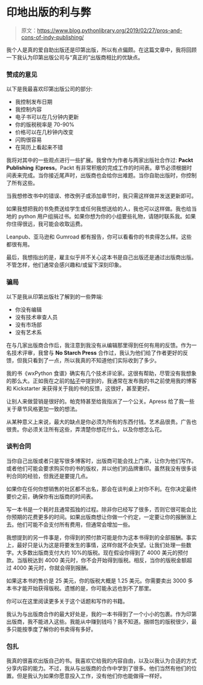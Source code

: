 # 印地出版的利与弊

> 原文：<https://www.blog.pythonlibrary.org/2019/02/27/pros-and-cons-of-indy-publishing/>

我个人是真的爱自助出版还是印第出版，所以有点偏颇。在这篇文章中，我将回顾一下我认为印第出版公司与“真正的”出版商相比的优缺点。

### 赞成的意见

以下是我最喜欢印第出版公司的部分:

*   我控制发布日期
*   我控制内容
*   电子书可以在几分钟内更新
*   你的版税税率是 70-90%
*   价格可以在几秒钟内改变
*   闪购很容易
*   在简历上看起来不错

我将对其中的一些观点进行一些扩展。我曾作为作者与两家出版社合作过: **Packt Publishing** 和**press**。Packt 有非常积极的完成工作的时间表。章节必须根据时间表来完成。当你接近尾声时，出版商也会给你出难题。当你自助出版时，你控制了所有这些。

当我想修改书中的错误、修改例子或添加章节时，我只需这样做并发送更新即可。

如果我想把我的书免费送给学生或任何我想送给的人，我也可以这样做。我也给当地的 python 用户组捐过书。如果你想为你的小组要些礼物，请随时联系我。如果你住得很远，我可能会收取运费。

Leanpub、亚马逊和 Gumroad 都有报告，你可以看看你的书卖得怎么样。这些都很有用。

最后，我想指出的是，雇主似乎并不关心这本书是自己出版还是通过出版商出版。不管怎样，他们通常会感兴趣和/或留下深刻印象。

### 骗局

以下是我从印第出版社了解到的一些弊端:

*   你没有编辑
*   没有技术审查人员
*   没有市场部
*   没有艺术系

在与几家出版商合作后，我注意到我没有从编辑那里得到任何有用的反馈。作为一名技术评审，我曾与 **No Starch Press** 合作过，我认为他们给了作者更好的反馈，但我只看到了一点，所以我真的不知道他们实际收到了多少。

我的书《wxPython 食谱》确实有几个技术评论家。这很有帮助，尽管没有我想象的那么大。正如我在之前的[帖子](https://www.blog.pythonlibrary.org/2019/02/26/how-i-write-books-about-python/)中提到的，我通常在发布我的书之前使用我的博客和 Kickstarter 来获得关于我的书的反馈，这很好，甚至更好。

让别人来做营销是很好的。帕克特甚至给我指派了一个公关。Apress 给了我一些关于章节风格更加一致的想法。

从某种意义上来说，最大的缺点是你必须为所有的东西付钱。艺术品很贵。广告也很贵。你必须关注所有这些，弄清楚你想花什么，以及你想怎么花。

### 谈判合同

当你自己出版或者只是写很多博客时，出版商可能会找上门来，让你为他们写作。或者他们可能会要求购买你的书的版权，并以他们的品牌重印。虽然我没有很多谈判合同的经验，但我还是要提几点。

如果你在任何你想销售的社区都不出名，那会在谈判桌上对你不利。在你决定最终要价之前，确保你有出版商的时间表。

写一本书是一个耗时且通常孤独的过程。除非你已经写了很多，否则它很可能会比你预期的花费更多的时间。如果出版商想让你做一个约定，一定要让你的报酬涨上去。他们可能不会支付所有费用，但通常会增加一些。

我想提到的另一件事是，你得到的预付款可能是你为这本书得到的全部报酬。事实上，最好只是认为这是将要发生的事情，这样你就不会失望。让我们处理一些数字。大多数出版商支付大约 10%的版税。现在假设你得到了 4000 美元的预付款。当版税达到 4000 美元时，你不会开始得到版税。相反，当你的版税金额超过 4000 美元时，你就会得到报酬。

如果这本书的售价是 25 美元，你的版税大概是 1.25 美元。你需要卖出 3000 多本书才能开始获得版税。遗憾的是，你可能永远也到不了那里。

你可以在这里阅读更多关于这个话题和写作的书籍。

我认为与出版商合作的最大好处是，我的一本书得到了一个小小的包裹。作为印第出版商，我不能进入这些。我能从中赚到钱吗？我不知道。捆绑包的版税很少，最多只能按季度了解你的书卖得有多好。

### 包扎

我真的很喜欢出版自己的书。我喜欢它给我的内容自由，以及以我认为合适的方式分享内容的能力。不过，我从与出版商的合作中学到了很多。他们当然有他们的位置。但是我认为如果你愿意投入工作，没有他们你也能做得一样好。